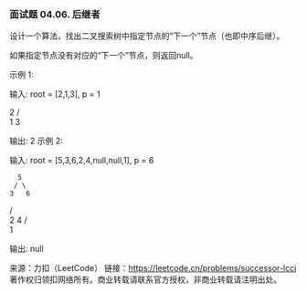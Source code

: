 ### 面试题 04.06. 后继者


设计一个算法，找出二叉搜索树中指定节点的“下一个”节点（也即中序后继）。

如果指定节点没有对应的“下一个”节点，则返回null。

示例 1:

输入: root = [2,1,3], p = 1

2
/ \
1   3

输出: 2
示例 2:

输入: root = [5,3,6,2,4,null,null,1], p = 6

      5
     / \
    3   6
/ \
2   4
/   
1

输出: null

来源：力扣（LeetCode）
链接：https://leetcode.cn/problems/successor-lcci
著作权归领扣网络所有。商业转载请联系官方授权，非商业转载请注明出处。